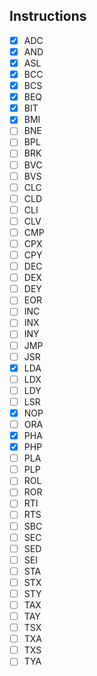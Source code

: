 ## Instructions
- [x] ADC
- [x] AND
- [x] ASL
- [x] BCC
- [x] BCS
- [x] BEQ
- [x] BIT
- [x] BMI
- [ ] BNE
- [ ] BPL
- [ ] BRK
- [ ] BVC
- [ ] BVS
- [ ] CLC
- [ ] CLD
- [ ] CLI
- [ ] CLV
- [ ] CMP
- [ ] CPX
- [ ] CPY
- [ ] DEC
- [ ] DEX
- [ ] DEY
- [ ] EOR
- [ ] INC
- [ ] INX
- [ ] INY
- [ ] JMP
- [ ] JSR
- [x] LDA
- [ ] LDX
- [ ] LDY
- [ ] LSR
- [x] NOP
- [ ] ORA
- [x] PHA
- [x] PHP
- [ ] PLA
- [ ] PLP
- [ ] ROL
- [ ] ROR
- [ ] RTI
- [ ] RTS
- [ ] SBC
- [ ] SEC
- [ ] SED
- [ ] SEI
- [ ] STA
- [ ] STX
- [ ] STY
- [ ] TAX
- [ ] TAY
- [ ] TSX
- [ ] TXA
- [ ] TXS
- [ ] TYA
